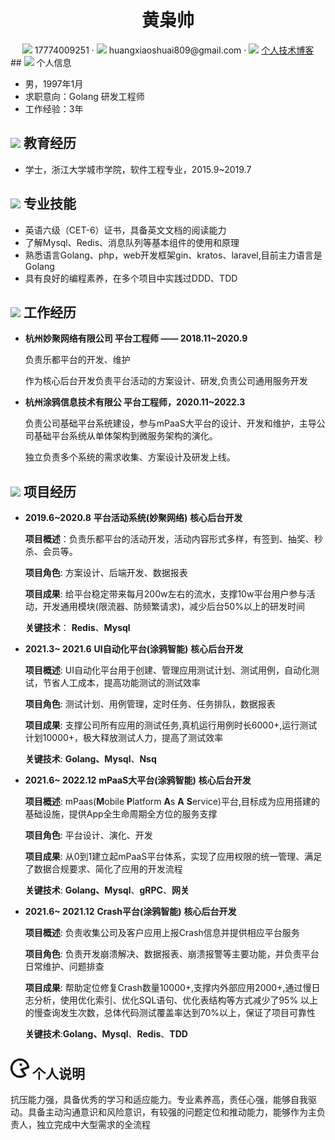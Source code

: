  <center>
     <h1>黄枭帅</h1>
     <div>
         <span>
             <img src="assets/phone-solid.svg" width="18px">
             17774009251
         </span>
         ·
         <span>
             <img src="assets/envelope-solid.svg" width="18px">
             huangxiaoshuai809@gmail.com
         </span>
         ·
         <span>
             <img src="assets/rss-solid.svg" width="18px">
             <a href="https://pissssofshit.github.io/hxs.github.io">个人技术博客</a>
         </span>
     </div>
 </center>
 ## <img src="assets/info-circle-solid.svg" width="30px"> 个人信息 

 - 男，1997年1月
 - 求职意向：Golang 研发工程师
 - 工作经验：3年

## <img src="assets/graduation-cap-solid.svg" width="30px"> 教育经历

- 学士，浙江大学城市学院，软件工程专业，2015.9~2019.7

## <img src="assets/tools-solid.svg" width="30px"> 专业技能

-  英语六级（CET-6）证书，具备英文文档的阅读能力
- 了解Mysql、Redis、消息队列等基本组件的使用和原理
- 熟悉语言Golang、php，web开发框架gin、kratos、laravel,目前主力语言是Golang
- 具有良好的编程素养，在多个项目中实践过DDD、TDD

## <img src="assets/briefcase-solid.svg" width="30px"> 工作经历

* **杭州妙聚网络有限公司 平台工程师 —— 2018.11~2020.9**

  负责乐都平台的开发、维护
  
  作为核心后台开发负责平台活动的方案设计、研发,负责公司通用服务开发
  

- **杭州涂鸦信息技术有限公  平台工程师，2020.11~2022.3**

   负责公司基础平台系统建设，参与mPaaS大平台的设计、开发和维护，主导公司基础平台系统从单体架构到微服务架构的演化。
   
   独立负责多个系统的需求收集、方案设计及研发上线。

## <img src="assets/project-diagram-solid.svg" width="30px"> 项目经历

* **2019.6~2020.8**                                      **平台活动系统(妙聚网络)**                                 **核心后台开发**

  **项目概述**：负责乐都平台的活动开发，活动内容形式多样，有签到、抽奖、秒杀、会员等。

  **项目角色**:   方案设计、后端开发、数据报表

  **项目成果**:   给平台稳定带来每月200w左右的流水，支撑10w平台用户参与活动，开发通用模块(限流器、防频繁请求)，减少后台50%以上的研发时间

  **关键技术**： **Redis**、**Mysql**
  
* **2021.3~ 2021.6**                                     **UI自动化平台(涂鸦智能)**                                 **核心后台开发**

  **项目概述**:  UI自动化平台用于创建、管理应用测试计划、测试用例，自动化测试，节省人工成本，提高功能测试的测试效率

  **项目角色**:  测试计划、用例管理，定时任务、任务排队，数据报表

  **项目成果**:  支撑公司所有应用的测试任务,真机运行用例时长6000+,运行测试计划10000+，极大释放测试人力，提高了测试效率

  **关键技术**:  **Golang、Mysql**、**Nsq**
  
* **2021.6~ 2022.12**                                     **mPaaS大平台(涂鸦智能)**                                **核心后台开发**

  **项目概述**:  mPaas(**M**obile **P**latform **A**s **A** **S**ervice)平台,目标成为应用搭建的基础设施，提供App全生命周期全方位的服务支撑

  **项目角色**:  平台设计、演化、开发

  **项目成果**:  从0到1建立起mPaaS平台体系，实现了应用权限的统一管理、满足了数据合规要求、简化了应用的开发流程

  **关键技术**:  **Golang、Mysql**、**gRPC**、**网关**

- **2021.6~ 2021.12**                                      **Crash平台(涂鸦智能)**                                      **核心后台开发**

  **项目概述**: 负责收集公司及客户应用上报Crash信息并提供相应平台服务

  **项目角色**: 负责开发崩溃解决、数据报表、崩溃报警等主要功能，并负责平台日常维护、问题排查

  **项目成果**: 帮助定位修复Crash数量10000+,支撑内外部应用2000+,通过慢日志分析，使用优化索引、优化SQL语句、优化表结构等方式减少了95% 以上的慢查询发生次数，总体代码测试覆盖率达到70%以上，保证了项目可靠性

  **关键技术**:**Golang、Mysql**、**Redis**、**TDD**


## <img src="assets/person.png" width="30px"> 个人说明

抗压能力强，具备优秀的学习和适应能力。专业素养高，责任心强，能够自我驱动。具备主动沟通意识和风险意识，有较强的问题定位和推动能力，能够作为主负责人，独立完成中大型需求的全流程

